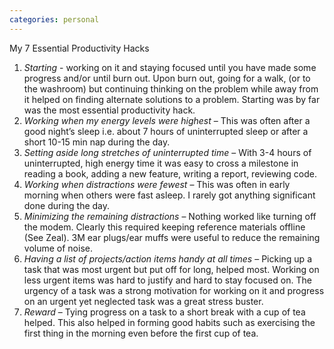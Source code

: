 ```yaml
---
categories: personal
---
```

My 7 Essential Productivity Hacks
1.	*Starting* - working on it and staying focused until you have made some progress and/or until burn out. Upon burn out, going for a walk, (or to the washroom) but continuing thinking on the problem while away from it helped on finding alternate solutions to a problem. Starting was by far was the most essential productivity hack.
2.	*Working when my energy levels were highest* – This was often after a good night’s sleep i.e. about 7 hours of uninterrupted sleep or after a short 10-15 min nap during the day.
3.	*Setting aside long stretches of uninterrupted time* – With 3-4 hours of uninterrupted, high energy time it was easy to cross a milestone in reading a book, adding a new feature, writing a report, reviewing code.
4.	*Working when distractions were fewest* – This was often in early morning when others were fast asleep. I rarely got anything significant done during the day.
5.	*Minimizing the remaining distractions* – Nothing worked like turning off the modem. Clearly this required keeping reference materials offline (See Zeal). 3M ear plugs/ear muffs were useful to reduce the remaining volume of noise.
6.	*Having a list of projects/action items handy at all times* – Picking up a task that was most urgent but put off for long, helped most. Working on less urgent items was hard to justify and hard to stay focused on. The urgency of a task was a strong motivation for working on it and progress on an urgent yet neglected task was a great stress buster. 
7.	*Reward* – Tying progress on a task to a short break with a cup of tea helped. This also helped in forming good habits such as exercising the first thing in the morning even before the first cup of tea.

